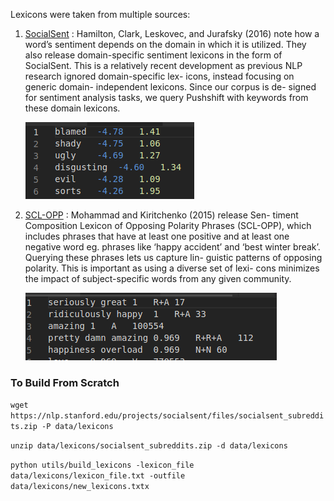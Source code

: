 Lexicons were taken from multiple sources:
1. [SocialSent](https://nlp.stanford.edu/projects/socialsent/) : Hamilton, Clark, Leskovec, and Jurafsky (2016) note how a word’s sentiment depends on the domain in which it is utilized.
They also release domain-specific sentiment
lexicons in the form of SocialSent. This is a relatively recent development as previous NLP research ignored domain-specific lex-
icons, instead focusing on generic domain-
independent lexicons. Since our corpus is de-
signed for sentiment analysis tasks, we query
Pushshift with keywords from these domain
lexicons.

    ![SocialSent Lexicon Example](../img/lexicon_1.png)

2. [SCL-OPP](http://www.saifmohammad.com/WebPages/SCL.html) : Mohammad and Kiritchenko (2015) release Sen-
timent Composition Lexicon of Opposing
Polarity Phrases (SCL-OPP), which includes
phrases that have at least one positive and
at least one negative word eg. phrases like
‘happy accident’ and ‘best winter break’.
Querying these phrases lets us capture lin-
guistic patterns of opposing polarity. This
is important as using a diverse set of lexi-
cons minimizes the impact of subject-specific
words from any given community.

    ![SCL-OPP Example](../img/lexicon_2.png)


### To Build From Scratch

`wget https://nlp.stanford.edu/projects/socialsent/files/socialsent_subreddits.zip -P data/lexicons`

`unzip data/lexicons/socialsent_subreddits.zip -d data/lexicons`

`python utils/build_lexicons -lexicon_file data/lexicons/lexicon_file.txt -outfile data/lexicons/new_lexicons.txtx`